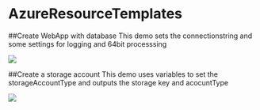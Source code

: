 # AzureResourceTemplates
##Create WebApp with database
This demo sets the connectionstring and some settings for logging and 64bit processsing

<a href="https://portal.azure.com/#create/Microsoft.Template/uri/https%3A%2F%2Fraw.githubusercontent.com%2FEelcoKoster%2FAzureResourceTemplates%2Fmaster%2FTemplateWebApp_DB.json" target="_blank">
    <img src="http://azuredeploy.net/deploybutton.png"/>
</a>

##Create a storage account
This demo uses variables to set the storageAccountType and outputs the storage key and acocuntType

<a href="https://portal.azure.com/#create/Microsoft.Template/uri/https%3A%2F%2Fraw.githubusercontent.com%2FEelcoKoster%2FAzureResourceTemplates%2Fmaster%2FStorageAccount.json" target="_blank">
    <img src="http://azuredeploy.net/deploybutton.png"/>
</a>

